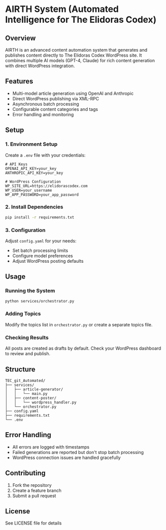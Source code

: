 # AIRTH System (Automated Intelligence for The Elidoras Codex)

## Overview
AIRTH is an advanced content automation system that generates and publishes content directly to The Elidoras Codex WordPress site. It combines multiple AI models (GPT-4, Claude) for rich content generation with direct WordPress integration.

## Features
- Multi-model article generation using OpenAI and Anthropic
- Direct WordPress publishing via XML-RPC
- Asynchronous batch processing
- Configurable content categories and tags
- Error handling and monitoring

## Setup

### 1. Environment Setup
Create a `.env` file with your credentials:
```env
# API Keys
OPENAI_API_KEY=your_key
ANTHROPIC_API_KEY=your_key

# WordPress Configuration
WP_SITE_URL=https://elidorascodex.com
WP_USER=your_username
WP_APP_PASSWORD=your_app_password
```

### 2. Install Dependencies
```bash
pip install -r requirements.txt
```

### 3. Configuration
Adjust `config.yaml` for your needs:
- Set batch processing limits
- Configure model preferences
- Adjust WordPress posting defaults

## Usage

### Running the System
```bash
python services/orchestrator.py
```

### Adding Topics
Modify the topics list in `orchestrator.py` or create a separate topics file.

### Checking Results
All posts are created as drafts by default. Check your WordPress dashboard to review and publish.

## Structure
```
TEC_git_Automated/
├── services/
│   ├── article-generator/
│   │   └── main.py
│   ├── content-poster/
│   │   └── wordpress_handler.py
│   └── orchestrator.py
├── config.yaml
├── requirements.txt
└── .env
```

## Error Handling
- All errors are logged with timestamps
- Failed generations are reported but don't stop batch processing
- WordPress connection issues are handled gracefully

## Contributing
1. Fork the repository
2. Create a feature branch
3. Submit a pull request

## License
See LICENSE file for details